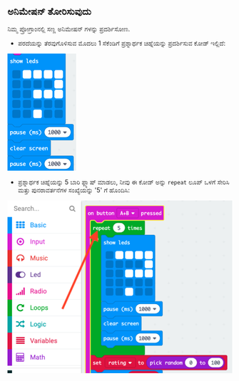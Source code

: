 ## ಅನಿಮೇಷನ್ ತೋರಿಸುವುದು

ನಿಮ್ಮ ಪ್ರೋಗ್ರಾಂನಲ್ಲಿ ಸಣ್ಣ ಅನಿಮೇಷನ್ ಗಳನ್ನು ಪ್ರದರ್ಶಿಸೋಣ.

+ ಪರದೆಯನ್ನು ತೆರವುಗೊಳಿಸುವ ಮೊದಲು 1 ಸೆಕೆಂಡಿಗೆ ಪ್ರಶ್ನಾರ್ಥಕ ಚಿಹ್ನೆಯನ್ನು ಪ್ರದರ್ಶಿಸುವ ಕೋಡ್ ಇಲ್ಲಿದೆ:

![ಸ್ಕ್ರೀನ್‍ಶಾಟ್](images/rate-question-code.png)

+ ಪ್ರಶ್ನಾರ್ಥಕ ಚಿಹ್ನೆಯನ್ನು 5 ಬಾರಿ ಫ್ಲ್ಯಾಷ್ ಮಾಡಲು, ನೀವು ಈ ಕೋಡ್ ಅನ್ನು `repeat` ಲೂಪ್ ಒಳಗೆ ಸೇರಿಸಿ ಮತ್ತು ಪುನರಾವರ್ತನೆಗಳ ಸಂಖ್ಯೆಯನ್ನು '5' ಗೆ ಹೊಂದಿಸಿ:

![ಸ್ಕ್ರೀನ್‍ಶಾಟ್](images/rate-question-repeat.png)